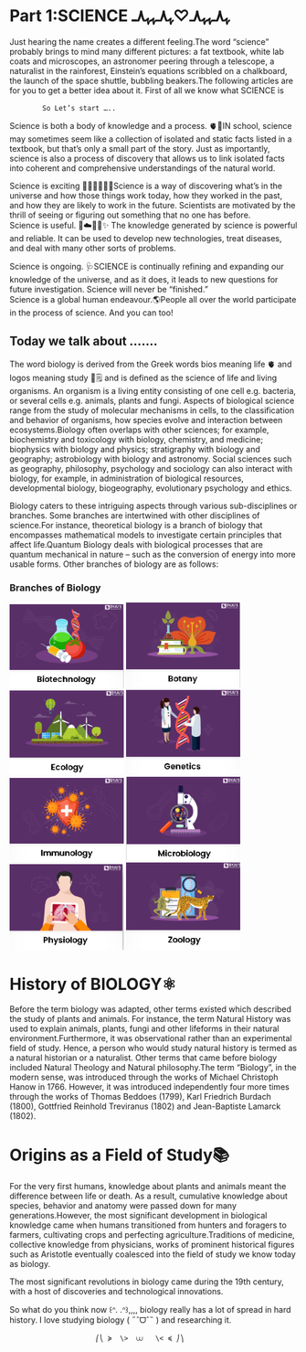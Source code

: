 # Part 1:SCIENCE ﮩ٨ـﮩﮩ٨ـ♡ﮩ٨ـﮩﮩ٨ـ   
Just hearing the name creates a different feeling.The word “science” probably brings to mind many different pictures: a fat textbook, white lab coats and microscopes, an astronomer peering through a telescope, a naturalist in the rainforest, Einstein’s equations scribbled on a chalkboard, the launch of the space shuttle, bubbling beakers.The following articles are for you to get a better idea about it. First of all we know what SCIENCE is   

            So Let’s start …..  

Science is both a body of knowledge and a process. 🫀🧠IN school, science may sometimes seem like a collection of isolated and static facts listed in a textbook, but that’s only a small part of the story. Just as importantly, science is also a process of discovery that allows us to link isolated facts into coherent and comprehensive understandings of the natural world.  

Science is exciting 🧪🔬🧬👨🏻‍🔬Science is a way of discovering what’s in the universe and how those things work today, how they worked in the past, and how they are likely to work in the future. Scientists are motivated by the thrill of seeing or figuring out something that no one has before.  
Science is useful. 🤍☁️🌿🍃✨️ The knowledge generated by science is powerful and reliable. It can be used to develop new technologies, treat diseases, and deal with many other sorts of problems.  

Science is ongoing. 🩺SCIENCE is continually refining and expanding our knowledge of the universe, and as it does, it leads to new questions for future investigation. Science will never be “finished.”  
Science is a global human endeavour.🌎People all over the world participate in the process of science. And you can too\!
                
## Today we talk about …….  
                                        
The word biology is derived from the Greek words bios meaning life  🫀 and logos meaning study 📓🗒 and is defined as the science of life and living organisms. An organism is a living entity consisting of one cell e.g. bacteria, or several cells e.g. animals, plants and fungi. Aspects of biological science range from the study of molecular mechanisms in cells, to the classification and behavior of organisms, how species evolve and interaction between ecosystems.Biology often overlaps with other sciences; for example, biochemistry and toxicology with biology, chemistry, and medicine; biophysics with biology and physics; stratigraphy with biology and geography; astrobiology with biology and astronomy. Social sciences such as geography, philosophy, psychology and sociology can also interact with biology, for example, in administration of biological resources, developmental biology, biogeography, evolutionary psychology and ethics.

Biology caters to these intriguing aspects through various sub-disciplines or branches. Some branches are intertwined with other disciplines of science.For instance, theoretical biology is a branch of biology that encompasses mathematical models to investigate certain principles that affect life.Quantum Biology deals with biological processes that are quantum mechanical in nature – such as the conversion of energy into more usable forms. Other branches of biology are as follows: 

### Branches of Biology

<p>
    <img src="Images/image 1.png" style="display:inline-block; width:200px;">
    <img src="Images/image 2.png" style="display:inline-block; width:200px;">
    <img src="Images/image 3.png" style="display:inline-block; width:200px;">
    <img src="Images/image 4.png" style="display:inline-block; width:200px;">
    <img src="Images/image 5.png" style="display:inline-block; width:200px;">
    <img src="Images/image 6.png" style="display:inline-block; width:200px;">
    <img src="Images/image 7.png" style="display:inline-block; width:200px;">
    <img src="Images/image 8.png" style="display:inline-block; width:200px;">  
</p>

# History of BIOLOGY⚛

Before the term biology was adapted, other terms existed which described the study of plants and animals. For instance, the term Natural History was used to explain animals, plants, fungi and other lifeforms in their natural environment.Furthermore, it was observational rather than an experimental field of study. Hence, a person who would study natural history is termed as a natural historian or a naturalist. Other terms that came before biology included Natural Theology and Natural philosophy.The term “Biology”, in the modern sense, was introduced through the works of Michael Christoph Hanow in 1766. However, it was introduced independently four more times through the works of Thomas Beddoes (1799), Karl Friedrich Burdach (1800), Gottfried Reinhold Treviranus (1802) and Jean-Baptiste Lamarck (1802).

# Origins as a Field of Study📚

For the very first humans, knowledge about plants and animals meant the difference between life or death. As a result, cumulative knowledge about species, behavior and anatomy were passed down for many generations.However, the most significant development in biological knowledge came when humans transitioned from hunters and foragers to farmers, cultivating crops and perfecting agriculture.Traditions of medicine, collective knowledge from physicians, works of prominent historical figures such as Aristotle eventually coalesced into the field of study we know today as biology.

The most significant revolutions in biology came during the 19th century, with a host of discoveries and technological innovations.

So what do you think now  ꒰ᐢ. .ᐢ꒱,,,, biology really has a lot of spread in hard history. I love studying biology  ( ˶ˆᗜˆ˵ ) and researching it.  
    
                         ⎛⎝ ≽  \>  ⩊   \< ≼ ⎠⎞
           